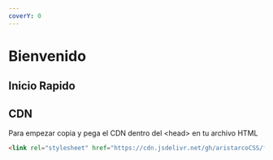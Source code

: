 ```yaml
---
coverY: 0
---
```


# Bienvenido

## Inicio Rapido

## CDN

Para empezar copia y pega el CDN dentro del \<head> en tu archivo HTML

```html
<link rel="stylesheet" href="https://cdn.jsdelivr.net/gh/aristarcoCSS/framework@1.1.1/aristarco.min.css">
```
